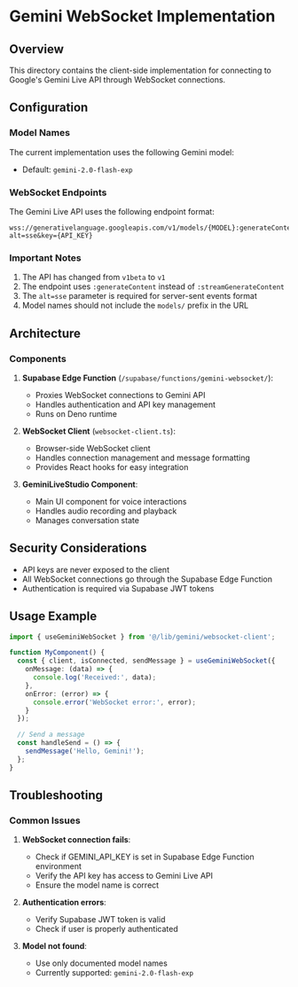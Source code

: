 # Gemini WebSocket Implementation

## Overview
This directory contains the client-side implementation for connecting to Google's Gemini Live API through WebSocket connections.

## Configuration

### Model Names
The current implementation uses the following Gemini model:
- Default: `gemini-2.0-flash-exp`

### WebSocket Endpoints
The Gemini Live API uses the following endpoint format:
```
wss://generativelanguage.googleapis.com/v1/models/{MODEL}:generateContent?alt=sse&key={API_KEY}
```

### Important Notes
1. The API has changed from `v1beta` to `v1`
2. The endpoint uses `:generateContent` instead of `:streamGenerateContent`
3. The `alt=sse` parameter is required for server-sent events format
4. Model names should not include the `models/` prefix in the URL

## Architecture

### Components
1. **Supabase Edge Function** (`/supabase/functions/gemini-websocket/`): 
   - Proxies WebSocket connections to Gemini API
   - Handles authentication and API key management
   - Runs on Deno runtime

2. **WebSocket Client** (`websocket-client.ts`):
   - Browser-side WebSocket client
   - Handles connection management and message formatting
   - Provides React hooks for easy integration

3. **GeminiLiveStudio Component**:
   - Main UI component for voice interactions
   - Handles audio recording and playback
   - Manages conversation state

## Security Considerations
- API keys are never exposed to the client
- All WebSocket connections go through the Supabase Edge Function
- Authentication is required via Supabase JWT tokens

## Usage Example
```typescript
import { useGeminiWebSocket } from '@/lib/gemini/websocket-client';

function MyComponent() {
  const { client, isConnected, sendMessage } = useGeminiWebSocket({
    onMessage: (data) => {
      console.log('Received:', data);
    },
    onError: (error) => {
      console.error('WebSocket error:', error);
    }
  });

  // Send a message
  const handleSend = () => {
    sendMessage('Hello, Gemini!');
  };
}
```

## Troubleshooting

### Common Issues
1. **WebSocket connection fails**: 
   - Check if GEMINI_API_KEY is set in Supabase Edge Function environment
   - Verify the API key has access to Gemini Live API
   - Ensure the model name is correct

2. **Authentication errors**:
   - Verify Supabase JWT token is valid
   - Check if user is properly authenticated

3. **Model not found**:
   - Use only documented model names
   - Currently supported: `gemini-2.0-flash-exp`